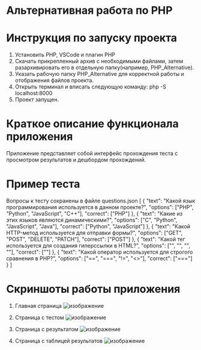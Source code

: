 # Альтернативная работа по PHP
# Инструкция по запуску проекта
1. Установить PHP, VSCode и плагин PHP
2. Скачать прикрепленный архив с необходимыми файлами, затем разархивировать его в отдельную папку(например, PHP_Alternative).
3. Указать рабочую папку PHP_Alternative для корректной работы и отображения файлов проекта.
4. Открыть терминал и вписать следующую команду:
   php -S localhost:8000
5. Проект запущен.
# Краткое описание функционала приложения
Приложение представляет собой интерфейс прохождения теста с просмотром результатов и дешбордом прохождений.

# Пример теста
Вопросы к тесту сохранены в файле questions.json
[
    {
        "text": "Какой язык программирования используется в данном проекте?",
        "options": ["PHP", "Python", "JavaScript", "C++"],
        "correct": ["PHP"]
    },
    {
        "text": "Какие из этих языков являются динамическими?",
        "options": ["C", "Python", "JavaScript", "Java"],
        "correct": ["Python", "JavaScript"]
    },
    {
        "text": "Какой HTTP-метод используется для отправки формы?",
        "options": ["GET", "POST", "DELETE", "PATCH"],
        "correct": ["POST"]
    },
    {
        "text": "Какой тег используется для создания гиперссылки в HTML?",
        "options": ["<link>", "<a>", "<href>", "<url>"],
        "correct": ["<a>"]
    },
    {
        "text": "Какой оператор используется для строгого сравнения в PHP?",
        "options": ["==", "===", "!=", "<>"],
        "correct": ["==="]
    }
]

# Скриншоты работы приложения
1. Главная страница
![изображение](https://github.com/user-attachments/assets/78ddec94-326b-4839-9bca-dbeeb2f7de86)

2. Страница с тестом
![изображение](https://github.com/user-attachments/assets/9293baf1-76b1-41ae-8d9c-213452911a9f)

3. Страница с результатом
![изображение](https://github.com/user-attachments/assets/04964d32-36d7-434f-b17c-d2e8964d108f)

4. Страница с таблицей результатов
![изображение](https://github.com/user-attachments/assets/bb2bb451-67ef-4b3c-bf85-d49458f775e5)
